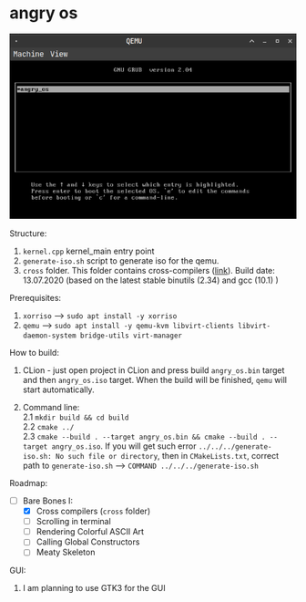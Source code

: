 # angry os

<p align="center">
  <img src="https://github.com/48d90782/angry_os/blob/master/images/angy_os.png" />
</p>

Structure:
1. `kernel.cpp` kernel_main entry point  
2. `generate-iso.sh` script to generate iso for the qemu. 
3. `cross` folder. This folder contains cross-compilers ([link](https://wiki.osdev.org/GCC_Cross-Compiler)). Build date: 13.07.2020 (based on the latest stable binutils (2.34) and gcc (10.1) )

Prerequisites:  
1. `xorriso` --> `sudo apt install -y xorriso`  
2. `qemu` --> `sudo apt install -y qemu-kvm libvirt-clients libvirt-daemon-system bridge-utils virt-manager`  

How to build:  
1. CLion - just open project in CLion and press build `angry_os.bin` target and then `angry_os.iso` target. When the build
   will be finished, `qemu` will start automatically.  
   
2. Command line:  
   2.1 `mkdir build && cd build`  
   2.2 `cmake ../`  
   2.3 `cmake --build . --target angry_os.bin && cmake --build . --target angry_os.iso`. If you will get such error `../../../generate-iso.sh: No such file or directory`,
       then in `CMakeLists.txt`, correct path to `generate-iso.sh` --> `COMMAND ../../../generate-iso.sh`  

Roadmap:
- [ ] Bare Bones I:  
  - [x] Cross compilers (`cross` folder)  
  - [ ] Scrolling in terminal
  - [ ] Rendering Colorful ASCII Art
  - [ ] Calling Global Constructors
  - [ ] Meaty Skeleton

GUI:  
1. I am planning to use GTK3 for the GUI
